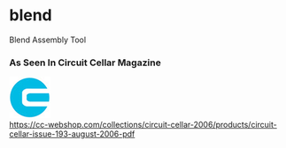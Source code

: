 # blend
Blend Assembly Tool

### As Seen In Circuit Cellar Magazine
[![](art/circuitcellar.jpg)](https://circuitcellar.com/)<br>
https://cc-webshop.com/collections/circuit-cellar-2006/products/circuit-cellar-issue-193-august-2006-pdf
